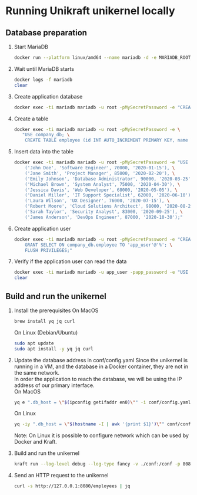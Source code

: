 # Running Unikraft unikernel locally

## Database preparation

1. Start MariaDB
   ```bash
   docker run --platform linux/amd64 --name mariadb -d -e MARIADB_ROOT_PASSWORD=MySecretPassword -p 3306:3306 mariadb
   ```

1. Wait until MariaDB starts
   ```bash
   docker logs -f mariadb
   clear
   ```

1. Create application database
   ```bash
   docker exec -ti mariadb mariadb -u root -pMySecretPassword -e "CREATE DATABASE company_db;"
   ```

1. Create a table
   ```bash
   docker exec -ti mariadb mariadb -u root -pMySecretPassword -e \
      "USE company_db; \
       CREATE TABLE employee (id INT AUTO_INCREMENT PRIMARY KEY, name VARCHAR(100) NOT NULL, position VARCHAR(100), salary DECIMAL(10, 2), hire_date DATE);"
   ```

1. Insert data into the table
   ```bash
   docker exec -ti mariadb mariadb -u root -pMySecretPassword -e "USE company_db; INSERT INTO employee (name, position, salary, hire_date) VALUES \
       ('John Doe', 'Software Engineer', 70000, '2020-01-15'), \
       ('Jane Smith', 'Project Manager', 85000, '2020-02-20'), \
       ('Emily Johnson', 'Database Administrator', 90000, '2020-03-25'), \
       ('Michael Brown', 'System Analyst', 75000, '2020-04-30'), \
       ('Jessica Davis', 'Web Developer', 68000, '2020-05-05'), \
       ('Daniel Miller', 'IT Support Specialist', 62000, '2020-06-10'), \
       ('Laura Wilson', 'UX Designer', 76000, '2020-07-15'), \
       ('Robert Moore', 'Cloud Solutions Architect', 98000, '2020-08-20'), \
       ('Sarah Taylor', 'Security Analyst', 83000, '2020-09-25'), \
       ('James Anderson', 'DevOps Engineer', 87000, '2020-10-30');"
   ```

1. Create application user
   ```bash
   docker exec -ti mariadb mariadb -u root -pMySecretPassword -e "CREATE USER 'app_user'@'%' IDENTIFIED VIA unix_socket OR mysql_native_password USING PASSWORD('app_password'); \
       GRANT SELECT ON company_db.employee TO 'app_user'@'%'; \
       FLUSH PRIVILEGES;"
   ```

1. Verify if the application user can read the data
   ```bash
   docker exec -ti mariadb mariadb -u app_user -papp_password -e "USE company_db; SELECT * FROM employee;"
   clear
   ```

## Build and run the unikernel

1. Install the prerequisites
   On MacOS
   ```bash
   brew install yq jq curl
   ```
   On Linux (Debian/Ubuntu)
   ```bash
   sudo apt update
   sudo apt install -y yq jq curl
   ```

1. Update the database address in conf/config.yaml
   Since the unikernel is running in a VM, and the database in a Docker container, they are not in the same network.  
   In order the application to reach the database, we will be using the IP address of our primary interface.  
   On MacOS
   ```bash
   yq e ".db_host = \"$(ipconfig getifaddr en0)\"" -i conf/config.yaml
   ```
   On Linux
   ```bash
   yq -iy ".db_host = \"$(hostname -I | awk '{print $1}')\"" conf/config.yaml
   ```
   Note: On Linux it is possible to configure network which can be used by Docker and Kraft.  

1. Build and run the unikernel
   ```bash
   kraft run --log-level debug --log-type fancy -v ./conf:/conf -p 8080:8080 --plat qemu --arch x86_64
   ```

1. Send an HTTP request to the unikernel
   ```bash
   curl -s http://127.0.0.1:8080/employees | jq
   ```
